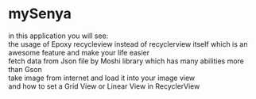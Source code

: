 # mySenya
in this application you will see: <br />
the usage of Epoxy recycleview instead of recyclerview itself which is an awesome feature and make your life easier<br />
fetch data from Json file by Moshi library which has many abilities more than Gson<br />
take image from internet and load it into your image view<br />
and how to set a Grid View or Linear View in RecyclerView<br />

